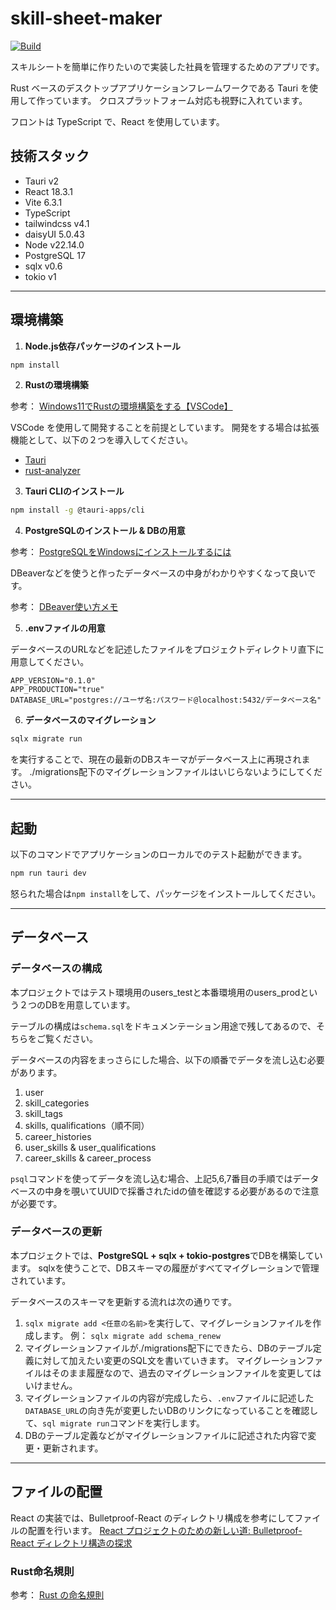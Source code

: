 # skill-sheet-maker

[![Build](https://github.com/MasayukiYamagishi/skill-sheet-maker/actions/workflows/build.yml/badge.svg?branch=main)](https://github.com/MasayukiYamagishi/skill-sheet-maker/actions/workflows/build.yml)

スキルシートを簡単に作りたいので実装した社員を管理するためのアプリです。

Rust ベースのデスクトップアプリケーションフレームワークである Tauri を使用して作っています。
クロスプラットフォーム対応も視野に入れています。

フロントは TypeScript で、React を使用しています。

## 技術スタック

- Tauri v2
- React 18.3.1
- Vite 6.3.1
- TypeScript
- tailwindcss v4.1
- daisyUI 5.0.43
- Node v22.14.0
- PostgreSQL 17
- sqlx v0.6
- tokio v1

---

## 環境構築

1. **Node.js依存パッケージのインストール**

```sh
npm install
```

2. **Rustの環境構築**

参考：
[Windows11でRustの環境構築をする【VSCode】](https://qiita.com/y-428/items/4fcad7e73b061d9154f8)

VSCode を使用して開発することを前提としています。
開発をする場合は拡張機能として、以下の２つを導入してください。

- [Tauri](https://marketplace.visualstudio.com/items?itemName=tauri-apps.tauri-vscode)
- [rust-analyzer](https://marketplace.visualstudio.com/items?itemName=rust-lang.rust-analyzer)

3. **Tauri CLIのインストール**

```sh
npm install -g @tauri-apps/cli
```

4. **PostgreSQLのインストール & DBの用意**

参考：
[PostgreSQLをWindowsにインストールするには](https://qiita.com/tom-sato/items/037b8f8cb4b326710f71)

DBeaverなどを使うと作ったデータベースの中身がわかりやすくなって良いです。

参考：
[DBeaver使い方メモ](https://qiita.com/12345/items/48f6856e32fd618ea307)

5. **.envファイルの用意**

データベースのURLなどを記述したファイルをプロジェクトディレクトリ直下に用意してください。

```
APP_VERSION="0.1.0"
APP_PRODUCTION="true"
DATABASE_URL="postgres://ユーザ名:パスワード@localhost:5432/データベース名"
```

6. **データベースのマイグレーション**

```sh
sqlx migrate run
```

を実行することで、現在の最新のDBスキーマがデータベース上に再現されます。
./migrations配下のマイグレーションファイルはいじらないようにしてください。

---

## 起動

以下のコマンドでアプリケーションのローカルでのテスト起動ができます。

```bash
npm run tauri dev
```

怒られた場合は`npm install`をして、パッケージをインストールしてください。

---

## データベース

### データベースの構成

本プロジェクトではテスト環境用のusers_testと本番環境用のusers_prodという２つのDBを用意しています。

テーブルの構成は`schema.sql`をドキュメンテーション用途で残してあるので、そちらをご覧ください。

データベースの内容をまっさらにした場合、以下の順番でデータを流し込む必要があります。

1. user
2. skill_categories
3. skill_tags
4. skills, qualifications（順不同）
5. career_histories
6. user_skills & user_qualifications
7. career_skills & career_process

`psql`コマンドを使ってデータを流し込む場合、上記5,6,7番目の手順ではデータベースの中身を覗いてUUIDで採番されたidの値を確認する必要があるので注意が必要です。

### データベースの更新

本プロジェクトでは、**PostgreSQL + sqlx + tokio-postgres**でDBを構築しています。
sqlxを使うことで、DBスキーマの履歴がすべてマイグレーションで管理されています。

データベースのスキーマを更新する流れは次の通りです。

1. `sqlx migrate add <任意の名前>`を実行して、マイグレーションファイルを作成します。
   例： `sqlx migrate add schema_renew`
2. マイグレーションファイルが./migrations配下にできたら、DBのテーブル定義に対して加えたい変更のSQL文を書いていきます。
   マイグレーションファイルはそのまま履歴なので、過去のマイグレーションファイルを変更してはいけません。
3. マイグレーションファイルの内容が完成したら、`.env`ファイルに記述した`DATABASE_URL`の向き先が変更したいDBのリンクになっていることを確認して、`sql migrate run`コマンドを実行します。
4. DBのテーブル定義などがマイグレーションファイルに記述された内容で変更・更新されます。

---

## ファイルの配置

React の実装では、Bulletproof-React のディレクトリ構成を参考にしてファイルの配置を行います。
[React プロジェクトのための新しい道: Bulletproof-React ディレクトリ構造の探求](https://qiita.com/konta74315/items/c91c3b6876cef70bf853)

### Rust命名規則

参考：
[Rust の命名規則](https://qiita.com/shikuno_dev/items/fc2bcdffdc4d3c3bd16b)
